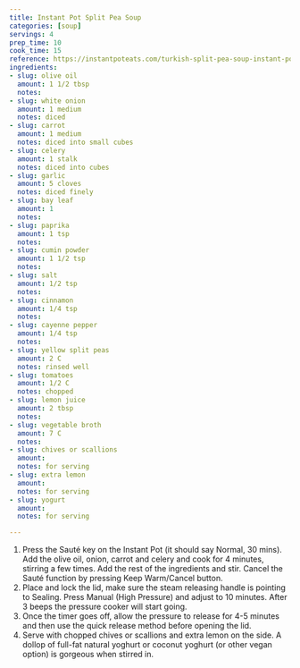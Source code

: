 ```yaml
---
title: Instant Pot Split Pea Soup
categories: [soup]
servings: 4
prep_time: 10
cook_time: 15
reference: https://instantpoteats.com/turkish-split-pea-soup-instant-pot-recipe/
ingredients:
- slug: olive oil
  amount: 1 1/2 tbsp
  notes:
- slug: white onion
  amount: 1 medium
  notes: diced
- slug: carrot
  amount: 1 medium
  notes: diced into small cubes
- slug: celery
  amount: 1 stalk
  notes: diced into cubes
- slug: garlic
  amount: 5 cloves
  notes: diced finely
- slug: bay leaf
  amount: 1
  notes:
- slug: paprika
  amount: 1 tsp
  notes:
- slug: cumin powder
  amount: 1 1/2 tsp
  notes:
- slug: salt
  amount: 1/2 tsp
  notes:
- slug: cinnamon
  amount: 1/4 tsp
  notes:
- slug: cayenne pepper
  amount: 1/4 tsp
  notes:
- slug: yellow split peas
  amount: 2 C
  notes: rinsed well
- slug: tomatoes
  amount: 1/2 C
  notes: chopped
- slug: lemon juice
  amount: 2 tbsp
  notes:
- slug: vegetable broth
  amount: 7 C
  notes:
- slug: chives or scallions
  amount:
  notes: for serving
- slug: extra lemon
  amount:
  notes: for serving
- slug: yogurt
  amount:
  notes: for serving

---
```


1. Press the Sauté key on the Instant Pot (it should say Normal, 30 mins). Add the olive oil, onion, carrot and celery and cook for 4 minutes, stirring a few times. Add the rest of the ingredients and stir. Cancel the Sauté function by pressing Keep Warm/Cancel button.
2. Place and lock the lid, make sure the steam releasing handle is pointing to Sealing. Press Manual (High Pressure) and adjust to 10 minutes. After 3 beeps the pressure cooker will start going.
3. Once the timer goes off, allow the pressure to release for 4-5 minutes and then use the quick release method before opening the lid.
4. Serve with chopped chives or scallions and extra lemon on the side. A dollop of full-fat natural yoghurt or coconut yoghurt (or other vegan option) is gorgeous when stirred in.
